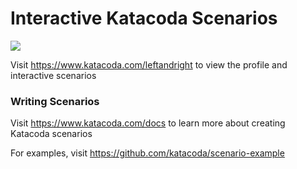 # Interactive Katacoda Scenarios

[![](http://shields.katacoda.com/katacoda/leftandright/count.svg)](https://www.katacoda.com/leftandright "Get your profile on Katacoda.com")

Visit https://www.katacoda.com/leftandright to view the profile and interactive scenarios

### Writing Scenarios
Visit https://www.katacoda.com/docs to learn more about creating Katacoda scenarios

For examples, visit https://github.com/katacoda/scenario-example
